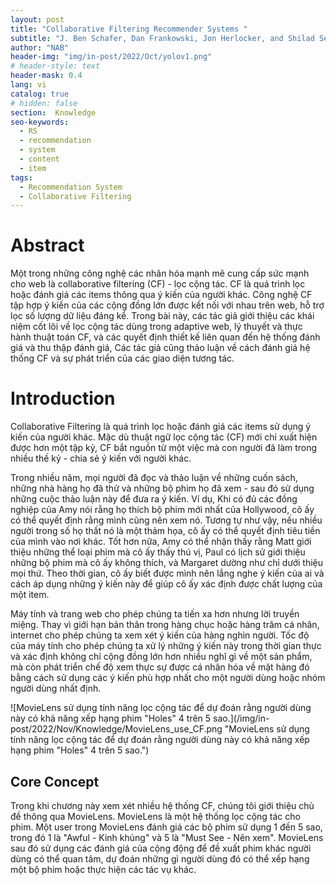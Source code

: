 ```yaml
---
layout: post
title: "Collaborative Filtering Recommender Systems "
subtitle: "J. Ben Schafer, Dan Frankowski, Jon Herlocker, and Shilad Sen"
author: "NAB"
header-img: "img/in-post/2022/Oct/yolov1.png"
# header-style: text
header-mask: 0.4
lang: vi
catalog: true
# hidden: false
section:  Knowledge
seo-keywords:
  - RS
  - recommendation
  - system
  - content
  - item
tags:
  - Recommendation System 
  - Collaborative Filtering
---
```


# Abstract
Một trong những công nghệ các nhân hóa mạnh mẽ cung cấp sức mạnh cho web là collaborative filtering (CF) - lọc cộng tác. CF là quá trình lọc hoặc đánh giá các items thông qua ý kiến của người khác. Công nghệ CF tập hợp ý kiến của các cộng đồng lớn được kết nối với nhau trên web, hỗ trợ lọc số lượng dữ liệu đáng kể. Trong bài này, các tác giả giới thiệu các khái niệm cốt lõi về lọc cộng tác dùng trong adaptive web, lý thuyết và thực hành thuật toán CF, và các quyết định thiết kế liên quan đến hệ thống đánh giá và thu thập đánh giá, Các tác giả cũng thảo luận về cách đánh giá hệ thống CF và sự phát triển của các giao diện tương tác.
# Introduction

Collaborative Filtering là quá trình lọc hoặc đánh giá các items sử dụng ý kiến của người khác. Mặc dù thuật ngữ lọc cộng tác (CF) mới chỉ xuất hiện được hơn một tập kỷ, CF bắt nguồn từ một việc mà con người đã làm trong nhiều thế kỷ - chia sẻ ý kiến với người khác.

Trong nhiều năm, mọi người đã đọc và thảo luận về những cuốn sách, những nhà hàng họ đã thử và những bộ phim họ đã xem - sau đó sử dụng những cuộc thảo luận này để đưa ra ý kiến. Ví dụ, Khi có đủ các đồng nghiệp của Amy nói rằng họ thích bộ phim mới nhất của Hollywood, cô ấy có thể quyết định rằng mình cũng nên xem nó. Tương tự như vậy, nếu nhiều người trong số họ thất nó là một thảm họa, cô ấy có thể quyết định tiêu tiền của mình vào nơi khác. Tốt hơn nữa, Amy có thể nhận thấy rằng Matt giới thiệu những thể loại phim mà cô ấy thấy thú vị, Paul có lịch sử giới thiệu những bộ phim mà cô ấy không thích, và Margaret dường như chỉ dưới thiệu mọi thứ. Theo thời gian, cô ấy biết được mình nên lắng nghe ý kiến của ai và cách áp dụng những ý kiến này để giúp cô ấy xác định được chất lượng của một item. 

Máy tính và trang web cho phép chúng ta tiến xa hơn nhưng lời truyền miệng. Thay vì giới hạn bản thân trong hàng chục hoặc hàng trăm cá nhân, internet cho phép chúng ta xem xét ý kiến của hàng nghìn người. Tốc độ của máy tính cho phép chúng ta xử  lý những ý kiến này trong thời gian thực và xác định không chỉ cộng đồng lớn hơn nhiều nghĩ gì về một sản phẩm, mà còn phát triển chế độ xem thực sự được cá nhân hóa về mặt hàng đó bằng cách sử dụng các ý kiến phù hợp nhất cho một người dùng hoặc nhóm người dùng nhất định.

![MovieLens sử dụng tính năng lọc cộng tác để dự đoán rằng người dùng này có khả năng xếp hạng phim "Holes" 4 trên 5 sao.](/img/in-post/2022/Nov/Knowledge/MovieLens_use_CF.png "MovieLens sử dụng tính năng lọc cộng tác để dự đoán rằng người dùng này có khả năng xếp hạng phim "Holes" 4 trên 5 sao.")

## Core Concept

Trong khi chương này xem xét nhiều hệ thống CF, chúng tôi giới thiệu chủ đề thông qua MovieLens. MovieLens là một hệ thống lọc cộng tác cho phim. Một user trong MovieLens đánh giá các bộ phim sử dụng 1 đến 5 sao, trong đó 1 là "Awful - Kinh khủng" và 5 là "Must See - Nên xem". MovieLens sau đó sử dụng các đánh giá của cộng động để đề xuất phim khác người dùng có thể quan tâm, dự đoán những gì người dùng đó có thể xếp hạng một bộ phim hoặc thực hiện các tác vụ khác.


